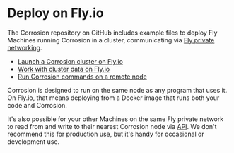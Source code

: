 # Deploy on Fly.io

The Corrosion repository on GitHub includes example files to deploy Fly Machines running Corrosion in a cluster, communicating via [Fly private networking](https://fly.io/docs/reference/private-networking/).

- [Launch a Corrosion cluster on Fly.io](./launch.md)
- [Work with cluster data on Fly.io](./explore.md)
- [Run Corrosion commands on a remote node](./fly-proxy.md)

Corrosion is designed to run on the same node as any program that uses it. On Fly.io, that means deploying from a Docker image that runs both your code and Corrosion.

It's also possible for your other Machines on the same Fly private network to read from and write to their nearest Corrosion node via [API](../api/). We don't recommend this for production use, but it's handy for occasional or development use.